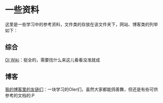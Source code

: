 # 一些资料

这里是一些学习中的参考资料，文件类的存放在该文件夹下，网站、博客类的列举如下：

## 综合

[OI Wiki](https://oi-wiki.org/)：挺全的，需要找什么来这儿看看没准就成

## 博客

[我的博客里的友链们](https://garnol.github.io/)：一块学习的OIer们，虽然大家都能鸽善舞，但还是有些可供参考的文档的:P